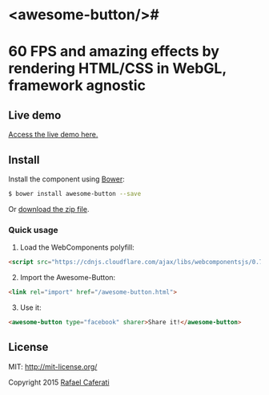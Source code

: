 # &lt;awesome-button/&gt;#

60 FPS and amazing effects by rendering HTML/CSS in WebGL, framework agnostic
=======================================================================================

## Live demo

[Access the live demo here.](http://caferati.me/demo/awesome-button)

## Install

Install the component using [Bower](http://bower.io/):

```sh
$ bower install awesome-button --save
```
Or [download the zip file](https://github.com/zenorocha/voice-elements/archive/gh-pages.zip).

### Quick usage

1. Load the WebComponents polyfill:

```html
<script src="https://cdnjs.cloudflare.com/ajax/libs/webcomponentsjs/0.7.3/webcomponents.min.js"></script>
```

2. Import the Awesome-Button:

```html
<link rel="import" href="/awesome-button.html">
```

3. Use it:

```html
<awesome-button type="facebook" sharer>Share it!</awesome-button>
```

License
-------
MIT: http://mit-license.org/

Copyright 2015 [Rafael Caferati](http://caferati.me)

